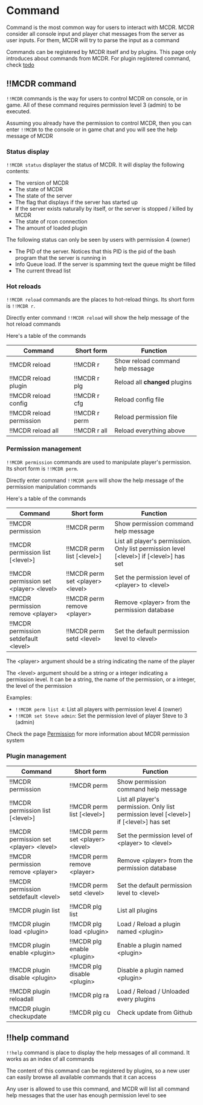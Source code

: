 # Command

Command is the most common way for users to interact with MCDR. MCDR consider all console input and player chat messages from the server as user inputs. For them, MCDR will try to parse the input as a command

Commands can be registered by MCDR itself and by plugins. This page only introduces about commands from MCDR. For plugin registered command, check [todo](todo)

## !!MCDR command

`!!MCDR` commands is the way for users to control MCDR on console, or in game. All of these command requires permission level 3 (admin) to be executed.

Assuming you already have the permission to control MCDR, then you can enter `!!MCDR` to the console or in game chat and you will see the help message of MCDR

### Status display

`!!MCDR status` displayer the status of MCDR. It will display the following contents:

- The version of MCDR
- The state of MCDR
- The state of the server
- The flag that displays if the server has started up
- If the server exists naturally by itself, or the server is stopped / killed by MCDR
- The state of rcon connection
- The amount of loaded plugin

The following status can only be seen by users with permission 4 (owner)

- The PID of the server. Notices that this PID is the pid of the bash program that the server is running in
- Info Queue load. If the server is spamming text the queue might be filled
- The current thread list


### Hot reloads

`!!MCDR reload` commands are the places to hot-reload things. Its short form is `!!MCDR r`.
 
Directly enter command `!!MCDR reload` will show the help message of the hot reload commands

Here's a table of the commands

| Command | Short form | Function |
|---|---|---|
| !!MCDR reload | !!MCDR r | Show reload command help message |
| !!MCDR reload plugin | !!MCDR r plg | Reload all **changed** plugins  |
| !!MCDR reload config | !!MCDR r cfg | Reload config file |
| !!MCDR reload permission | !!MCDR r perm | Reload permission file |
| !!MCDR reload all | !!MCDR r all | Reload everything above |


### Permission management

`!!MCDR permission` commands are used to manipulate player's permission. Its short form is `!!MCDR perm`.
 
Directly enter command `!!MCDR perm` will show the help message of the permission manipulation commands

Here's a table of the commands

| Command | Short form | Function |
|---|---|---|
| !!MCDR permission | !!MCDR perm | Show permission command help message |
| !!MCDR permission list \[\<level\>\] | !!MCDR perm list \[\<level\>\] | List all player's permission. Only list permission level \[\<level\>\] if \[\<level\>\] has set |
| !!MCDR permission set \<player\> \<level\> | !!MCDR perm set \<player\> \<level\> | Set the permission level of \<player\> to \<level\> |
| !!MCDR permission remove \<player\> | !!MCDR perm remove \<player\> | Remove \<player\> from the permission database |
| !!MCDR permission setdefault \<level\> | !!MCDR perm setd \<level\> | Set the default permission level to \<level\> |

The \<player\> argument should be a string indicating the name of the player

The \<level\> argument should be a string or a integer indicating a permission level. It can be a string, the name of the permission, or a integer, the level of the permission

Examples:

- `!!MCDR perm list 4`: List all players with permission level 4 (owner)
- `!!MCDR set Steve admin`: Set the permission level of player Steve to 3 (admin)

Check the page [Permission](/permission.html) for more information about MCDR permission system

### Plugin management

| Command | Short form | Function |
|---|---|---|
| !!MCDR permission | !!MCDR perm | Show permission command help message |
| !!MCDR permission list \[\<level\>\] | !!MCDR perm list \[\<level\>\] | List all player's permission. Only list permission level \[\<level\>\] if \[\<level\>\] has set |
| !!MCDR permission set \<player\> \<level\> | !!MCDR perm set \<player\> \<level\> | Set the permission level of \<player\> to \<level\> |
| !!MCDR permission remove \<player\> | !!MCDR perm remove \<player\> | Remove \<player\> from the permission database |
| !!MCDR permission setdefault \<level\> | !!MCDR perm setd \<level\> | Set the default permission level to \<level\> |
| !!MCDR plugin list | !!MCDR plg list | List all plugins |
| !!MCDR plugin load \<plugin\> | !!MCDR plg load \<plugin\> | Load / Reload a plugin named \<plugin\> |
| !!MCDR plugin enable \<plugin\> | !!MCDR plg enable \<plugin\> | Enable a plugin named \<plugin\> |
| !!MCDR plugin disable \<plugin\> | !!MCDR plg disable \<plugin\> | Disable a plugin named \<plugin\> |
| !!MCDR plugin reloadall | !!MCDR plg ra | Load / Reload / Unloaded every plugins |
| !!MCDR plugin checkupdate | !!MCDR plg cu | Check update from Github |

## !!help command

`!!help` command is place to display the help messages of all command. It works as an index of all commands

The content of this command can be registered by plugins, so a new user can easily browse all available commands that it can access

Any user is allowed to use this command, and MCDR will list all command help messages that the user has enough permission level to see
